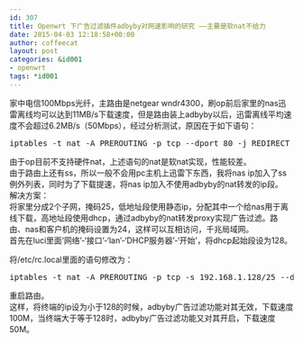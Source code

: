 ```yaml
---
id: 307
title: Openwrt 下广告过滤插件adbyby对网速影响的研究 ——主要是软nat不给力
date: 2015-04-03 12:18:58+00:00
author: coffeecat
layout: post
categories: &id001
- openwrt
tags: *id001
---
```

家中电信100Mbps光纤，主路由是netgear wndr4300，刷op前后家里的nas迅雷离线均可以达到11MB/s下载速度，但是路由装上adbyby以后，迅雷离线平均速度不会超过6.2MB/s（50Mbps），经过分析测试，原因在于如下语句：

<pre class="lang:sh decode:true " >iptables -t nat -A PREROUTING -p tcp --dport 80 -j REDIRECT --to-ports 8118</pre>

由于op目前不支持硬件nat，上述语句的nat是软nat实现，性能较差。  
由于路由上还有ss，所以一般不会用pc主机上迅雷下东西，我将nas ip加入了ss例外列表，同时为了下载提速，将nas ip加入不使用adbyby的nat转发的ip段。  
解决方案：  
将家里分成2个子网，掩码25，低地址段使用静态ip，分配其中一个给nas用于离线下载，高地址段使用dhcp，通过adbyby的nat转发proxy实现广告过滤。路由、nas和客户机的掩码设置为24，这样可以互相访问，千兆局域网。  
首先在luci里面‘网络’-‘接口’-‘lan’-‘DHCP服务器’-‘开始’，将dhcp起始段设为128。

将/etc/rc.local里面的语句修改为：

<pre class="lang:sh decode:true " >iptables -t nat -A PREROUTING -p tcp -s 192.168.1.128/25 --dport 80 -j REDIRECT --to-ports 8118</pre>

重启路由。  
这样，将终端的ip设为小于128的时候，adbyby广告过滤功能对其无效，下载速度100M，当终端大于等于128时，adbyby广告过滤功能又对其开启，下载速度50M。